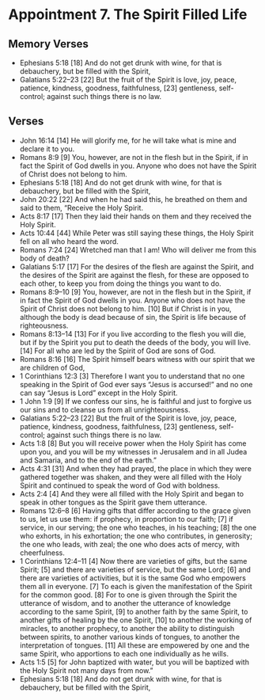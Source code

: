 #  Appointment 7. The Spirit Filled Life

## Memory Verses
- Ephesians 5:18   [18] And do not get drunk with wine, for that is debauchery, but be filled with the Spirit, 
- Galatians 5:22–23   [22] But the fruit of the Spirit is love, joy, peace, patience, kindness, goodness, faithfulness, [23] gentleness, self-control; against such things there is no law. 

## Verses
- John 16:14   [14] He will glorify me, for he will take what is mine and declare it to you. 
- Romans 8:9   [9] You, however, are not in the flesh but in the Spirit, if in fact the Spirit of God dwells in you. Anyone who does not have the Spirit of Christ does not belong to him. 
- Ephesians 5:18   [18] And do not get drunk with wine, for that is debauchery, but be filled with the Spirit, 
- John 20:22   [22] And when he had said this, he breathed on them and said to them, “Receive the Holy Spirit. 
- Acts 8:17   [17] Then they laid their hands on them and they received the Holy Spirit. 
- Acts 10:44   [44] While Peter was still saying these things, the Holy Spirit fell on all who heard the word. 
- Romans 7:24   [24] Wretched man that I am! Who will deliver me from this body of death? 
- Galatians 5:17   [17] For the desires of the flesh are against the Spirit, and the desires of the Spirit are against the flesh, for these are opposed to each other, to keep you from doing the things you want to do. 
- Romans 8:9–10   [9] You, however, are not in the flesh but in the Spirit, if in fact the Spirit of God dwells in you. Anyone who does not have the Spirit of Christ does not belong to him. [10] But if Christ is in you, although the body is dead because of sin, the Spirit is life because of righteousness. 
- Romans 8:13–14   [13] For if you live according to the flesh you will die, but if by the Spirit you put to death the deeds of the body, you will live. [14] For all who are led by the Spirit of God are sons of God. 
- Romans 8:16   [16] The Spirit himself bears witness with our spirit that we are children of God, 
- 1 Corinthians 12:3   [3] Therefore I want you to understand that no one speaking in the Spirit of God ever says “Jesus is accursed!” and no one can say “Jesus is Lord” except in the Holy Spirit. 
- 1 John 1:9   [9] If we confess our sins, he is faithful and just to forgive us our sins and to cleanse us from all unrighteousness. 
- Galatians 5:22–23   [22] But the fruit of the Spirit is love, joy, peace, patience, kindness, goodness, faithfulness, [23] gentleness, self-control; against such things there is no law. 
- Acts 1:8   [8] But you will receive power when the Holy Spirit has come upon you, and you will be my witnesses in Jerusalem and in all Judea and Samaria, and to the end of the earth.” 
- Acts 4:31   [31] And when they had prayed, the place in which they were gathered together was shaken, and they were all filled with the Holy Spirit and continued to speak the word of God with boldness. 
- Acts 2:4   [4] And they were all filled with the Holy Spirit and began to speak in other tongues as the Spirit gave them utterance. 
- Romans 12:6–8   [6] Having gifts that differ according to the grace given to us, let us use them: if prophecy, in proportion to our faith; [7] if service, in our serving; the one who teaches, in his teaching; [8] the one who exhorts, in his exhortation; the one who contributes, in generosity; the one who leads, with zeal; the one who does acts of mercy, with cheerfulness. 
- 1 Corinthians 12:4–11   [4] Now there are varieties of gifts, but the same Spirit; [5] and there are varieties of service, but the same Lord; [6] and there are varieties of activities, but it is the same God who empowers them all in everyone. [7] To each is given the manifestation of the Spirit for the common good. [8] For to one is given through the Spirit the utterance of wisdom, and to another the utterance of knowledge according to the same Spirit, [9] to another faith by the same Spirit, to another gifts of healing by the one Spirit, [10] to another the working of miracles, to another prophecy, to another the ability to distinguish between spirits, to another various kinds of tongues, to another the interpretation of tongues. [11] All these are empowered by one and the same Spirit, who apportions to each one individually as he wills. 
- Acts 1:5   [5] for John baptized with water, but you will be baptized with the Holy Spirit not many days from now.” 
- Ephesians 5:18   [18] And do not get drunk with wine, for that is debauchery, but be filled with the Spirit, 
